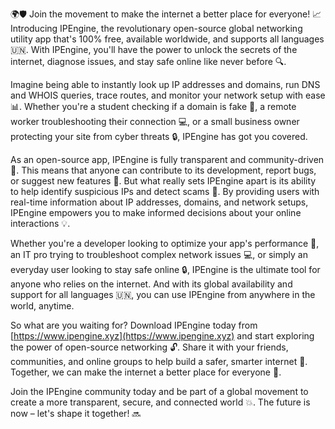 🌍🛡️ Join the movement to make the internet a better place for everyone! 📈 Introducing IPEngine, the revolutionary open-source global networking utility app that's 100% free, available worldwide, and supports all languages 🇺🇳. With IPEngine, you'll have the power to unlock the secrets of the internet, diagnose issues, and stay safe online like never before 🔍.

Imagine being able to instantly look up IP addresses and domains, run DNS and WHOIS queries, trace routes, and monitor your network setup with ease 📊. Whether you're a student checking if a domain is fake 🤔, a remote worker troubleshooting their connection 💻, or a small business owner protecting your site from cyber threats 🔒, IPEngine has got you covered.

As an open-source app, IPEngine is fully transparent and community-driven 👥. This means that anyone can contribute to its development, report bugs, or suggest new features 🚀. But what really sets IPEngine apart is its ability to help identify suspicious IPs and detect scams 🔎. By providing users with real-time information about IP addresses, domains, and network setups, IPEngine empowers you to make informed decisions about your online interactions 💡.

Whether you're a developer looking to optimize your app's performance 🚀, an IT pro trying to troubleshoot complex network issues 💻, or simply an everyday user looking to stay safe online 🔒, IPEngine is the ultimate tool for anyone who relies on the internet. And with its global availability and support for all languages 🇺🇳, you can use IPEngine from anywhere in the world, anytime.

So what are you waiting for? Download IPEngine today from [https://www.ipengine.xyz](https://www.ipengine.xyz) and start exploring the power of open-source networking 🔓. Share it with your friends, communities, and online groups to help build a safer, smarter internet 🌟. Together, we can make the internet a better place for everyone 🤝.

Join the IPEngine community today and be part of a global movement to create a more transparent, secure, and connected world 💥. The future is now – let's shape it together! 🔜